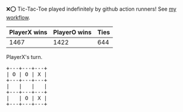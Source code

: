 :x::o: Tic-Tac-Toe played indefinitely by github action runners! See [my workflow](.github/workflows/play.yaml).

|PlayerX wins|PlayerO wins|Ties|
|-|-|-|
|1467|1422|644|

PlayerX's turn.

<pre>
+---+---+---+
| O | O | X |
+---+---+---+
|   |   |   |
+---+---+---+
|   | O | X |
+---+---+---+
</pre>